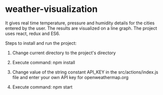 # weather-visualization
It gives real time temperature, pressure and humidity details for the cities entered by the user. The results are visualized on a line graph. The project uses react, redux and ES6.

Steps to install and run the project:

1. Change current directory to the project's directory

2. Execute command: npm install

3. Change value of the string constant API_KEY in the src/actions/index.js file and enter your own API key for openweathermap.org

4. Execute command: npm start
